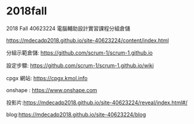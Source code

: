 # 2018fall
2018 Fall 40623224 電腦輔助設計實習課程分組倉儲

https://mdecadp2018.github.io/site-40623224/content/index.html

分組示範倉儲: https://github.com/scrum-1/scrum-1.github.io

設定步驟: https://github.com/scrum-1/scrum-1.github.io/wiki

cpgx 網站: https://cpgx.kmol.info

onshape : https://www.onshape.com

投影片:https://mdecadp2018.github.io/site-40623224/reveal/index.html#/

blog:https://mdecadp2018.github.io/site-40623224/blog
